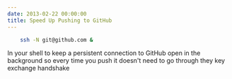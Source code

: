 ```yaml
---
date: 2013-02-22 00:00:00
title: Speed Up Pushing to GitHub
---
```


```bash
    ssh -N git@github.com &
```
In your shell to keep a persistent connection to GitHub open in the background
so every time you push it doesn't need to go through they key exchange handshake

